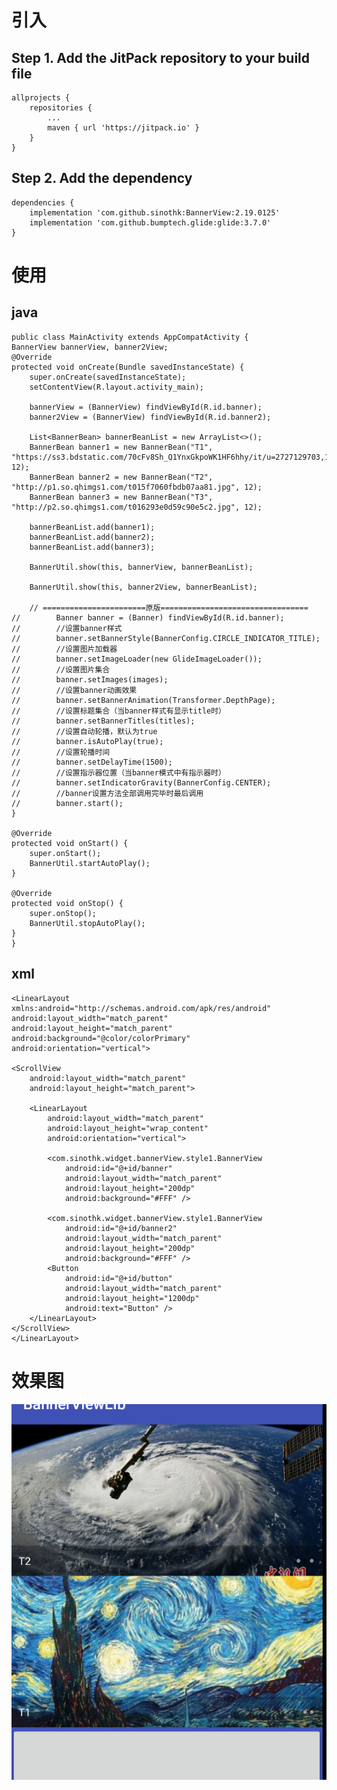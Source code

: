 # 引入
## Step 1. Add the JitPack repository to your build file

	allprojects {
		repositories {
			...
			maven { url 'https://jitpack.io' }
		}
	}
 
## Step 2. Add the dependency

	dependencies {
		implementation 'com.github.sinothk:BannerView:2.19.0125'
		implementation 'com.github.bumptech.glide:glide:3.7.0'
	}

# 使用
## java

    public class MainActivity extends AppCompatActivity {
    BannerView bannerView, banner2View;
    @Override
    protected void onCreate(Bundle savedInstanceState) {
        super.onCreate(savedInstanceState);
        setContentView(R.layout.activity_main);

        bannerView = (BannerView) findViewById(R.id.banner);
        banner2View = (BannerView) findViewById(R.id.banner2);

        List<BannerBean> bannerBeanList = new ArrayList<>();
        BannerBean banner1 = new BannerBean("T1", "https://ss3.bdstatic.com/70cFv8Sh_Q1YnxGkpoWK1HF6hhy/it/u=2727129703,1839762678&fm=27&gp=0.jpg", 12);
        BannerBean banner2 = new BannerBean("T2", "http://p1.so.qhimgs1.com/t015f7060fbdb07aa81.jpg", 12);
        BannerBean banner3 = new BannerBean("T3", "http://p2.so.qhimgs1.com/t016293e0d59c90e5c2.jpg", 12);

        bannerBeanList.add(banner1);
        bannerBeanList.add(banner2);
        bannerBeanList.add(banner3);

        BannerUtil.show(this, bannerView, bannerBeanList);

        BannerUtil.show(this, banner2View, bannerBeanList);

        // =======================原版=================================
	//        Banner banner = (Banner) findViewById(R.id.banner);
	//        //设置banner样式
	//        banner.setBannerStyle(BannerConfig.CIRCLE_INDICATOR_TITLE);
	//        //设置图片加载器
	//        banner.setImageLoader(new GlideImageLoader());
	//        //设置图片集合
	//        banner.setImages(images);
	//        //设置banner动画效果
	//        banner.setBannerAnimation(Transformer.DepthPage);
	//        //设置标题集合（当banner样式有显示title时）
	//        banner.setBannerTitles(titles);
	//        //设置自动轮播，默认为true
	//        banner.isAutoPlay(true);
	//        //设置轮播时间
	//        banner.setDelayTime(1500);
	//        //设置指示器位置（当banner模式中有指示器时）
	//        banner.setIndicatorGravity(BannerConfig.CENTER);
	//        //banner设置方法全部调用完毕时最后调用
	//        banner.start();
    }

    @Override
    protected void onStart() {
        super.onStart();
        BannerUtil.startAutoPlay();
    }

    @Override
    protected void onStop() {
        super.onStop();
        BannerUtil.stopAutoPlay();
    }
    }
    
## xml

    <LinearLayout xmlns:android="http://schemas.android.com/apk/res/android"
    android:layout_width="match_parent"
    android:layout_height="match_parent"
    android:background="@color/colorPrimary"
    android:orientation="vertical">

    <ScrollView
        android:layout_width="match_parent"
        android:layout_height="match_parent">

        <LinearLayout
            android:layout_width="match_parent"
            android:layout_height="wrap_content"
            android:orientation="vertical">

            <com.sinothk.widget.bannerView.style1.BannerView
                android:id="@+id/banner"
                android:layout_width="match_parent"
                android:layout_height="200dp"
                android:background="#FFF" />

            <com.sinothk.widget.bannerView.style1.BannerView
                android:id="@+id/banner2"
                android:layout_width="match_parent"
                android:layout_height="200dp"
                android:background="#FFF" />
            <Button
                android:id="@+id/button"
                android:layout_width="match_parent"
                android:layout_height="1200dp"
                android:text="Button" />
        </LinearLayout>
    </ScrollView>
    </LinearLayout>
    
# 效果图

![](https://github.com/sinothk/BannerView/blob/master/app/art/banner_view_style1.png)
